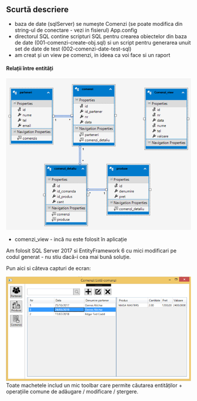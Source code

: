 ﻿
## Scurtă descriere
  - baza de date (sqlServer) se numește Comenzi (se poate modifica din string-ul de conectare - vezi in fisierul) App.config
 - directorul SQL contine scripturi SQL pentru crearea obiectelor din baza de date (001-comenzi-create-obj.sql) 
   si un script pentru generarea unuit set de date de test (002-comenzi-date-test-sql) 
 - am creat și un view pe comenzi, in ideea ca voi face si un raport 

#### Relații între entități

![relatii](doc/rel-entitati.png)

 - comenzi_view - incă nu este folosit în aplicație
 
Am folosit SQL Server 2017 si EntityFramework 6 cu mici modificari pe codul generat - nu stiu dacă-i cea mai bună soluție.

Pun aici si câteva capturi de ecran:

![exemplu UI](doc/ui-comenzi.png)
Toate machetele includ un mic toolbar care permite căutarea entităților + operațiile comune de adăugare / modificare / ștergere.

 









